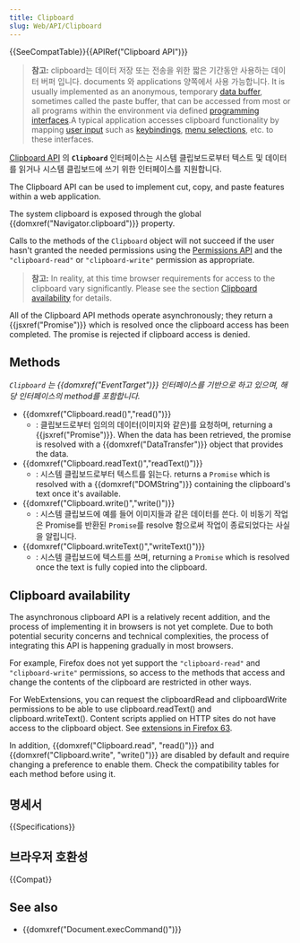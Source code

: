 ```yaml
---
title: Clipboard
slug: Web/API/Clipboard
---
```


{{SeeCompatTable}}{{APIRef("Clipboard API")}}

> **참고:** clipboard는 데이터 저장 또는 전송을 위한 짧은 기간동안 사용하는 데이터 버퍼 입니다. documents 와 applications 양쪽에서 사용 가능합니다. It is usually implemented as an anonymous, temporary [data buffer](https://en.wikipedia.org/wiki/Data_buffer), sometimes called the paste buffer, that can be accessed from most or all programs within the environment via defined [programming interfaces](https://en.wikipedia.org/wiki/Application_programming_interface).A typical application accesses clipboard functionality by mapping [user input](https://en.wikipedia.org/wiki/User_input) such as [keybindings](https://en.wikipedia.org/wiki/Keybinding), [menu selections](<https://en.wikipedia.org/wiki/Menu_(computing)> "Menu (computing)"), etc. to these interfaces.

[Clipboard API](/ko/docs/Web/API/Clipboard_API) 의 **`Clipboard`** 인터페이스는 시스템 클립보드로부터 텍스트 및 데이터를 읽거나 시스템 클립보드에 쓰기 위한 인터페이스를 지원합니다.

The Clipboard API can be used to implement cut, copy, and paste features within a web application.

The system clipboard is exposed through the global {{domxref("Navigator.clipboard")}} property.

Calls to the methods of the `Clipboard` object will not succeed if the user hasn't granted the needed permissions using the [Permissions API](/ko/docs/Web/API/Permissions_API) and the `"clipboard-read"` or `"clipboard-write"` permission as appropriate.

> **참고:** In reality, at this time browser requirements for access to the clipboard vary significantly. Please see the section [Clipboard availability](#clipboard_availability) for details.

All of the Clipboard API methods operate asynchronously; they return a {{jsxref("Promise")}} which is resolved once the clipboard access has been completed. The promise is rejected if clipboard access is denied.

## Methods

_`Clipboard` 는 {{domxref("EventTarget")}} 인터페이스를 기반으로 하고 있으며, 해당 인터페이스의 method를 포함합니다._

- {{domxref("Clipboard.read()","read()")}}
  - : 클립보드로부터 임의의 데이터(이미지와 같은)를 요청하며, returning a {{jsxref("Promise")}}. When the data has been retrieved, the promise is resolved with a {{domxref("DataTransfer")}} object that provides the data.
- {{domxref("Clipboard.readText()","readText()")}}
  - : 시스템 클립보드로부터 텍스트를 읽는다. returns a `Promise` which is resolved with a {{domxref("DOMString")}} containing the clipboard's text once it's available.
- {{domxref("Clipboard.write()","write()")}}
  - : 시스템 클립보드에 예를 들어 이미지들과 같은 데이터를 쓴다. 이 비동기 작업은 Promise를 반환된 `Promise`를 resolve 함으로써 작업이 종료되었다는 사실을 알립니다.
- {{domxref("Clipboard.writeText()","writeText()")}}
  - : 시스템 클립보드에 텍스트를 쓰며, returning a `Promise` which is resolved once the text is fully copied into the clipboard.

## Clipboard availability

The asynchronous clipboard API is a relatively recent addition, and the process of implementing it in browsers is not yet complete. Due to both potential security concerns and technical complexities, the process of integrating this API is happening gradually in most browsers.

For example, Firefox does not yet support the `"clipboard-read"` and `"clipboard-write"` permissions, so access to the methods that access and change the contents of the clipboard are restricted in other ways.

For WebExtensions, you can request the clipboardRead and clipboardWrite permissions to be able to use clipboard.readText() and clipboard.writeText(). Content scripts applied on HTTP sites do not have access to the clipboard object. See [extensions in Firefox 63](https://blog.mozilla.org/addons/2018/08/31/extensions-in-firefox-63/).

In addition, {{domxref("Clipboard.read", "read()")}} and {{domxref("Clipboard.write", "write()")}} are disabled by default and require changing a preference to enable them. Check the compatibility tables for each method before using it.

## 명세서

{{Specifications}}

## 브라우저 호환성

{{Compat}}

## See also

- {{domxref("Document.execCommand()")}}
